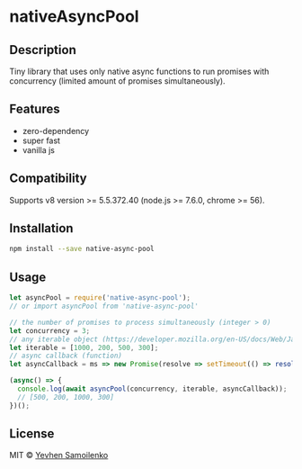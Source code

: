 # nativeAsyncPool

## Description

Tiny library that uses only native async functions to run promises with concurrency (limited amount of promises simultaneously).

## Features

- zero-dependency
- super fast
- vanilla js

## Compatibility

Supports v8 version >= 5.5.372.40 (node.js >= 7.6.0, chrome >= 56).

## Installation

```bash
npm install --save native-async-pool
```

## Usage

```js
let asyncPool = require('native-async-pool');
// or import asyncPool from 'native-async-pool'

// the number of promises to process simultaneously (integer > 0)
let concurrency = 3;
// any iterable object (https://developer.mozilla.org/en-US/docs/Web/JavaScript/Reference/Iteration_protocols#iterable)
let iterable = [1000, 200, 500, 300];
// async callback (function)
let asyncCallback = ms => new Promise(resolve => setTimeout(() => resolve(ms), ms));

(async() => {
  console.log(await asyncPool(concurrency, iterable, asyncCallback));
  // [500, 200, 1000, 300]
})();
```

## License

MIT © [Yevhen Samoilenko](https://github.com/deugene)
